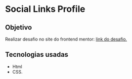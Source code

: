 # Social Links Profile

## Objetivo

Realizar desafio no site do frontend mentor: <a href="https://www.frontendmentor.io/challenges/social-links-profile-UG32l9m6dQ">link do desafio.</a>

## Tecnologias usadas

- Html
- CSS.
